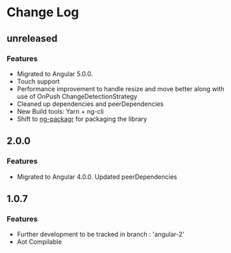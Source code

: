 # Change Log
## unreleased
### Features
* Migrated to Angular 5.0.0. 
* Touch support
* Performance improvement to handle resize and move better along with use of OnPush ChangeDetectionStrategy
* Cleaned up dependencies and peerDependencies
* New Build tools: Yarn + ng-cli
* Shift to [ng-packagr](https://github.com/dherges/ng-packagr) for packaging the library

## 2.0.0
### Features
* Migrated to Angular 4.0.0. Updated peerDependencies
## 1.0.7
### Features
* Further development to be tracked in branch : 'angular-2'
* Aot Compilable
